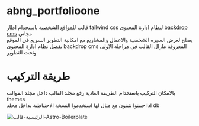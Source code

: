 # abng_portfolioone
قالب للمواقع الشخصية باستخدام اطار tailwind css لنظام ادارة المحتوى [backdrop cms](https://backdropcms.org/) مجاني<br />
يصلح لعرض السيره الشخصية والاعمال والمشاريع مع امكانية التطوير السريع في الموقع بفضل نظام ادارة المحتوى backdrop cms المعروفة
مازال القالب في مراحله الاولى وتحت التطوير 

# طريقة التركيب 
بالامكان التركيب باستخدام الطريقة العادية رفع مجلد القالب داخل مجلد القوالب themes <br />
اذا حبيتوا تثبتون مع مثال لها استخدموا النسخة الاحتياطية بداخل مجلد db


![الرئيسية-قالب-Astro-Boilerplate](https://github.com/shabib-m/abng_portfolioone/assets/66571723/71b38640-1501-4bac-a043-5be170dc8586)
